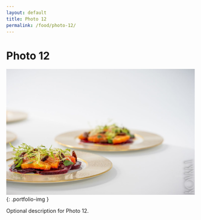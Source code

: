 ```yaml
---
layout: default
title: Photo 12
permalink: /food/photo-12/
---
```


# Photo 12

![Photo 12](/assets/images/food/photo-12.jpg){: .portfolio-img }
<p class="caption">Optional description for Photo 12.</p>